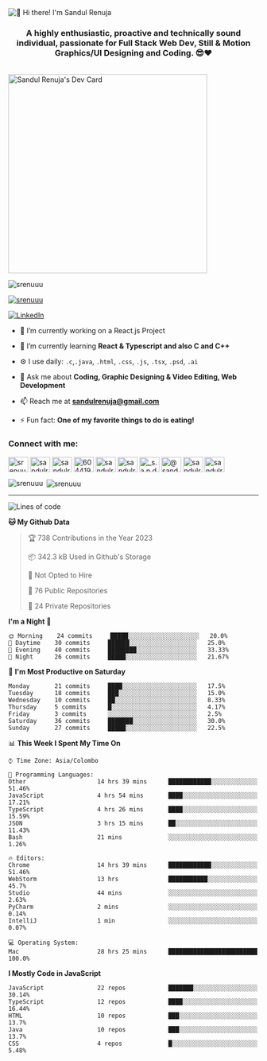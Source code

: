 <img src="https://user-images.githubusercontent.com/49369577/97047278-562d0200-1596-11eb-8a4f-656b2acf2b6a.gif" alt="👋 Hi there! I'm Sandul Renuja" title="👋 Hi there! I'm Sandul Renuja"/>
<h3 align="center">A highly enthusiastic, proactive and technically sound individual, passionate for Full Stack Web Dev, Still & Motion Graphics/UI Designing and Coding. 😎❤</h3>
<br>
<a href="https://app.daily.dev/sandulr"><img src="https://api.daily.dev/devcards/0ac820e4d7bf4fb8a52823b51c67f13e.png?r=0uy" width="400" alt="Sandul Renuja's Dev Card"/></a>
<br>
<p align="left"> <img src="https://komarev.com/ghpvc/?username=srenuuu&label=Profile%20views&color=43cc11&style=flat" alt="srenuuu" /> </p>

<p align="left"> <a href="https://github.com/ryo-ma/github-profile-trophy"><img src="https://github-profile-trophy.vercel.app/?username=srenuuu&title=Commit,PullRequest,Repository" alt="srenuuu" /></a> </p>

<p align="left">
   <a href="https://linkedin.com/in/sandulr/" target="_blank">
      <img src="https://img.shields.io/badge/-Sandul Renuja-blue?style=for-the-badge&logo=Linkedin" alt="LinkedIn">
   </a>
</p>

- 🔭 I’m currently working on a React.js Project
- 🌱 I’m currently learning **React & Typescript and also C and C++**
- ⚙️ I use daily: `.c`,`.java`, `.html`, `.css`, `.js`, `.tsx`, `.psd`, `.ai`
- 💬 Ask me about **Coding, Graphic Designing & Video Editing, Web Development**
- 📫 Reach me at **sandulrenuja@gmail.com**

- ⚡ Fun fact: **One of my favorite things to do is eating!**

<h3 align="left">Connect with me:</h3>
<p align="left">
<a href="https://dev.to/srenuuu" target="blank"><img align="center" src="https://cdn.jsdelivr.net/npm/simple-icons@3.0.1/icons/dev-dot-to.svg" alt="srenuuu" height="30" width="40" /></a>
<a href="https://twitter.com/sandulr" target="blank"><img align="center" src="https://cdn.jsdelivr.net/npm/simple-icons@3.0.1/icons/twitter.svg" alt="sandulr" height="30" width="40" /></a>
<a href="https://linkedin.com/in/sandulr" target="blank"><img align="center" src="https://cdn.jsdelivr.net/npm/simple-icons@3.0.1/icons/linkedin.svg" alt="sandulr" height="30" width="40" /></a>
<a href="https://stackoverflow.com/users/6044198" target="blank"><img align="center" src="https://cdn.jsdelivr.net/npm/simple-icons@3.0.1/icons/stackoverflow.svg" alt="6044198" height="30" width="40" /></a>
<a href="https://kaggle.com/sandulrenuja" target="blank"><img align="center" src="https://cdn.jsdelivr.net/npm/simple-icons@3.0.1/icons/kaggle.svg" alt="sandulrenuja" height="30" width="40" /></a>
<a href="https://fb.com/sandulrenuja" target="blank"><img align="center" src="https://cdn.jsdelivr.net/npm/simple-icons@3.0.1/icons/facebook.svg" alt="sandulrenuja" height="30" width="40" /></a>
<a href="https://instagram.com/_s.a.n.d.u.l_" target="blank"><img align="center" src="https://cdn.jsdelivr.net/npm/simple-icons@3.0.1/icons/instagram.svg" alt="_s.a.n.d.u.l_" height="30" width="40" /></a>
<a href="https://medium.com/@sandulrenuja" target="blank"><img align="center" src="https://cdn.jsdelivr.net/npm/simple-icons@3.0.1/icons/medium.svg" alt="@sandulrenuja" height="30" width="40" /></a>
<a href="https://www.codechef.com/users/sandulr" target="blank"><img align="center" src="https://cdn.jsdelivr.net/npm/simple-icons@3.1.0/icons/codechef.svg" alt="sandulr" height="30" width="40" /></a>
<a href="https://www.hackerrank.com/sandulrenuja" target="blank"><img align="center" src="https://cdn.jsdelivr.net/npm/simple-icons@3.0.1/icons/hackerrank.svg" alt="sandulrenuja" height="30" width="40" /></a>
</p>


<p><img align="left" src="https://github-readme-stats.vercel.app/api/top-langs?username=srenuuu&show_icons=true&locale=en&layout=compact" alt="srenuuu" /></p>

<p>&nbsp;<img align="center" src="https://github-readme-stats.vercel.app/api?username=srenuuu&show_icons=true&locale=en" alt="srenuuu" /></p>

<hr>

<!--START_SECTION:waka-->
![Lines of code](https://img.shields.io/badge/From%20Hello%20World%20I%27ve%20Written-0%20lines%20of%20code-blue)

**🐱 My Github Data** 

> 🏆 738 Contributions in the Year 2023
 > 
> 📦 342.3 kB Used in Github's Storage 
 > 
> 🚫 Not Opted to Hire
 > 
> 📜 76 Public Repositories
 > 
> 🔑 24 Private Repositories 

**I'm a Night 🦉** 

```text
🌞 Morning    24 commits     █████░░░░░░░░░░░░░░░░░░░░   20.0% 
🌆 Daytime    30 commits     ██████░░░░░░░░░░░░░░░░░░░   25.0% 
🌃 Evening    40 commits     ████████░░░░░░░░░░░░░░░░░   33.33% 
🌙 Night      26 commits     █████░░░░░░░░░░░░░░░░░░░░   21.67%

```
📅 **I'm Most Productive on Saturday** 

```text
Monday       21 commits     ████░░░░░░░░░░░░░░░░░░░░░   17.5% 
Tuesday      18 commits     ███░░░░░░░░░░░░░░░░░░░░░░   15.0% 
Wednesday    10 commits     ██░░░░░░░░░░░░░░░░░░░░░░░   8.33% 
Thursday     5 commits      █░░░░░░░░░░░░░░░░░░░░░░░░   4.17% 
Friday       3 commits      ░░░░░░░░░░░░░░░░░░░░░░░░░   2.5% 
Saturday     36 commits     ███████░░░░░░░░░░░░░░░░░░   30.0% 
Sunday       27 commits     █████░░░░░░░░░░░░░░░░░░░░   22.5%

```


📊 **This Week I Spent My Time On** 

```text
⌚︎ Time Zone: Asia/Colombo

💬 Programming Languages: 
Other                    14 hrs 39 mins      ████████████░░░░░░░░░░░░░   51.46% 
JavaScript               4 hrs 54 mins       ████░░░░░░░░░░░░░░░░░░░░░   17.21% 
TypeScript               4 hrs 26 mins       ████░░░░░░░░░░░░░░░░░░░░░   15.59% 
JSON                     3 hrs 15 mins       ██░░░░░░░░░░░░░░░░░░░░░░░   11.43% 
Bash                     21 mins             ░░░░░░░░░░░░░░░░░░░░░░░░░   1.26%

🔥 Editors: 
Chrome                   14 hrs 39 mins      ████████████░░░░░░░░░░░░░   51.46% 
WebStorm                 13 hrs              ███████████░░░░░░░░░░░░░░   45.7% 
Studio                   44 mins             ░░░░░░░░░░░░░░░░░░░░░░░░░   2.63% 
PyCharm                  2 mins              ░░░░░░░░░░░░░░░░░░░░░░░░░   0.14% 
IntelliJ                 1 min               ░░░░░░░░░░░░░░░░░░░░░░░░░   0.07%

💻 Operating System: 
Mac                      28 hrs 25 mins      █████████████████████████   100.0%

```

**I Mostly Code in JavaScript** 

```text
JavaScript               22 repos            ███████░░░░░░░░░░░░░░░░░░   30.14% 
TypeScript               12 repos            ████░░░░░░░░░░░░░░░░░░░░░   16.44% 
HTML                     10 repos            ███░░░░░░░░░░░░░░░░░░░░░░   13.7% 
Java                     10 repos            ███░░░░░░░░░░░░░░░░░░░░░░   13.7% 
CSS                      4 repos             █░░░░░░░░░░░░░░░░░░░░░░░░   5.48%

```



<!--END_SECTION:waka-->
